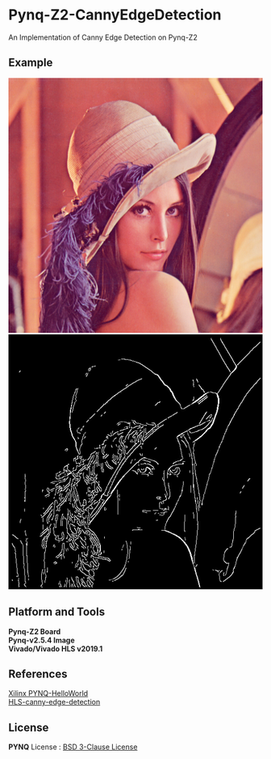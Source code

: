 # Pynq-Z2-CannyEdgeDetection
An Implementation of Canny Edge Detection on Pynq-Z2

## Example
![Input](images/lenna.png)
![Output](images/out.png)

## Platform and Tools
**Pynq-Z2 Board**  
**Pynq-v2.5.4 Image**  
**Vivado/Vivado HLS v2019.1**  

## References
[Xilinx PYNQ-HelloWorld](https://github.com/Xilinx/PYNQ-HelloWorld)  
[HLS-canny-edge-detection](https://github.com/medalotte/HLS-canny-edge-detection)

## License
**PYNQ** License : [BSD 3-Clause License](https://github.com/Xilinx/PYNQ/blob/master/LICENSE)
